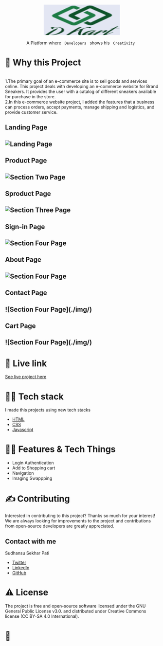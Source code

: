 <!-- PROJECT LOGO -->
<br />
<p align="center">
  <a href="https://github.com/sudhansu143/HTML---CSS-Mini-Project---HTML---CSS-Mini-Project---tgy1qakc31z8">
    <img src="./img/Logo.png" alt="Logo" width="250" height="100">
  </a>

  <p align="center">
    A Platform where <code> Developers </code> shows his <code> Creativity </code>
    <br />
  </p>
</p>


<!-- ABOUT THE PROJECT -->
<h1>🧐 Why this Project</h1>
<br />
1.The primary goal of an e-commerce site is to sell goods and services online. This project deals with developing an e-commerce website for Brand Sneakers. It provides the user with a catalog of different sneakers available for purchase in the store.<br />
2.In this e-commerce website project, I added the features that a business can process orders, accept payments, manage shipping and logistics, and provide customer service.

<h2>Landing Page<h2>
  
  ![Landing Page](./img/)
  
<h2>Product Page<h2>
  
   ![Section Two Page](./img/)
  
<h2>Sproduct Page<h2>
  
   ![Section Three Page](./img/)
  
<h2>Sign-in Page<h2>
  
   ![Section Four Page](./img/)  
  
 <h2>About Page<h2>
   
   ![Section Four Page](./img/)
   
  <h2>Contact Page<h2>
    ![Section Four Page](./img/)
    
  <h2>Cart Page<h2>
    ![Section Four Page](./img/)
    
<h1>🌟 Live link</h1>
  
  [See live project here](https://js-mini-project-java-script-mini-project-gznnssgi9pe9.vercel.app/)
  
<h1>👨‍💻 Tech stack</h1>

I made this projects using new tech stacks
* [HTML](https://html.com/)
* [CSS](https://css-tricks.com/)
* [Javascript](https://www.javascript.com//)

 <h1>👨‍💻 Features & Tech Things</h1>
  
  * Login Authentication
  * Add to Shopping cart
  * Navigation
  * Imaging Swappping

<h1>✍️ Contributing</h1>
Interested in contributing to this project? Thanks so much for your interest! We are always looking for improvements to the project and contributions from open-source developers are greatly appreciated.

<!-- CONTACT -->
<h2>Contact with me</h2>

Sudhansu Sekhar Pati
* [Twitter](https://twitter.com/Sudhansu_pati97)
* [LinkedIn](https://www.linkedin.com/in/sudhansupati/)
* [GitHub](https://github.com/sudhansu143)

<h1>⚠️ License</h1>
The project is free and open-source software licensed under the GNU General Public License v3.0. and distributed under Creative Commons license (CC BY-SA 4.0 International).

<br />

<h1>💛</h1>
